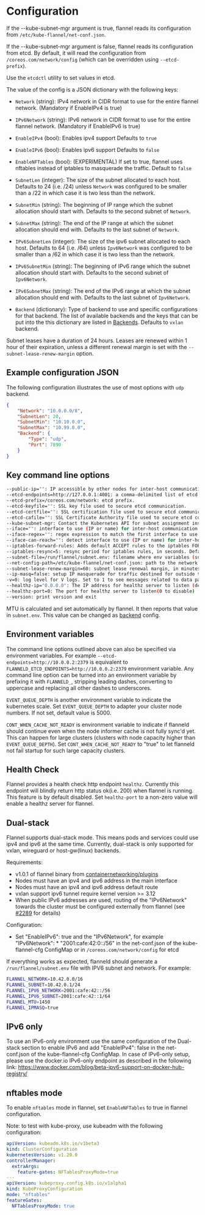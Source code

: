 # Configuration

If the --kube-subnet-mgr argument is true, flannel reads its configuration from `/etc/kube-flannel/net-conf.json`.

If the --kube-subnet-mgr argument is false, flannel reads its configuration from etcd.
By default, it will read the configuration from `/coreos.com/network/config` (which can be overridden using `--etcd-prefix`).

Use the `etcdctl` utility to set values in etcd.

The value of the config is a JSON dictionary with the following keys:

* `Network` (string): IPv4 network in CIDR format to use for the entire flannel network. (Mandatory if EnableIPv4 is true)

* `IPv6Network` (string): IPv6 network in CIDR format to use for the entire flannel network. (Mandatory if EnableIPv6 is true)

* `EnableIPv4` (bool): Enables ipv4 support
  Defaults to `true`

* `EnableIPv6` (bool): Enables ipv6 support
  Defaults to `false`

* `EnableNFTables` (bool): (EXPERIMENTAL) If set to true, flannel uses nftables instead of iptables to masquerade the traffic.
   Default to `false`

* `SubnetLen` (integer): The size of the subnet allocated to each host.
   Defaults to 24 (i.e. /24) unless `Network` was configured to be smaller than a /22 in which case it is two less than the network.

* `SubnetMin` (string): The beginning of IP range which the subnet allocation should start with.
   Defaults to the second subnet of `Network`.

* `SubnetMax` (string): The end of the IP range at which the subnet allocation should end with.
   Defaults to the last subnet of `Network`.

* `IPv6SubnetLen` (integer): The size of the ipv6 subnet allocated to each host.
   Defaults to 64 (i.e. /64) unless `Ipv6Network` was configured to be smaller than a /62 in which case it is two less than the network.

* `IPv6SubnetMin` (string): The beginning of IPv6 range which the subnet allocation should start with.
   Defaults to the second subnet of `Ipv6Network`.

* `IPv6SubnetMax` (string): The end of the IPv6 range at which the subnet allocation should end with.
   Defaults to the last subnet of `Ipv6Network`.

* `Backend` (dictionary): Type of backend to use and specific configurations for that backend.
   The list of available backends and the keys that can be put into the this dictionary are listed in [Backends](backends.md).
   Defaults to `vxlan` backend.

Subnet leases have a duration of 24 hours. Leases are renewed within 1 hour of their expiration,
unless a different renewal margin is set with the ``--subnet-lease-renew-margin`` option.

## Example configuration JSON

The following configuration illustrates the use of most options with `udp` backend.

```json
{
	"Network": "10.0.0.0/8",
	"SubnetLen": 20,
	"SubnetMin": "10.10.0.0",
	"SubnetMax": "10.99.0.0",
	"Backend": {
		"Type": "udp",
		"Port": 7890
	}
}
```

## Key command line options

```bash
--public-ip="": IP accessible by other nodes for inter-host communication. Defaults to the IP of the interface being used for communication.
--etcd-endpoints=http://127.0.0.1:4001: a comma-delimited list of etcd endpoints.
--etcd-prefix=/coreos.com/network: etcd prefix.
--etcd-keyfile="": SSL key file used to secure etcd communication.
--etcd-certfile="": SSL certification file used to secure etcd communication.
--etcd-cafile="": SSL Certificate Authority file used to secure etcd communication.
--kube-subnet-mgr: Contact the Kubernetes API for subnet assignment instead of etcd.
--iface="": interface to use (IP or name) for inter-host communication. Defaults to the interface for the default route on the machine. This can be specified multiple times to check each option in order. Returns the first match found.
--iface-regex="": regex expression to match the first interface to use (IP or name) for inter-host communication. If unspecified, will default to the interface for the default route on the machine. This can be specified multiple times to check each regex in order. Returns the first match found. This option is superseded by the iface option and will only be used if nothing matches any option specified in the iface options.
--iface-can-reach="": detect interface to use (IP or name) for inter-host communication based on which will be used for provided IP. This is exactly the interface to use of command "ip route get <ip-address>" (example: --iface-can-reach=192.168.1.1 results the interface can be reached to 192.168.1.1 will be selected)
--iptables-forward-rules: Adds default ACCEPT rules to the iptables FORWARD chain to allow network traffic forwarding (default: true).
--iptables-resync=5: resync period for iptables rules, in seconds. Defaults to 5 seconds, if you see a large amount of contention for the iptables lock increasing this will probably help.
--subnet-file=/run/flannel/subnet.env: filename where env variables (subnet and MTU values) will be written to.
--net-config-path=/etc/kube-flannel/net-conf.json: path to the network configuration file to use
--subnet-lease-renew-margin=60: subnet lease renewal margin, in minutes.
--ip-masq=false: setup IP masquerade for traffic destined for outside the flannel network. Flannel assumes that the default policy is ACCEPT in the NAT POSTROUTING chain.
-v=0: log level for V logs. Set to 1 to see messages related to data path.
--healthz-ip="0.0.0.0": The IP address for healthz server to listen (default "0.0.0.0")
--healthz-port=0: The port for healthz server to listen(0 to disable)
--version: print version and exit
```

MTU is calculated and set automatically by flannel. It then reports that value in `subnet.env`. This value can be changed as [backend](backends.md) config.

## Environment variables

The command line options outlined above can also be specified via environment variables.
For example `--etcd-endpoints=http://10.0.0.2:2379` is equivalent to `FLANNELD_ETCD_ENDPOINTS=http://10.0.0.2:2379` environment variable.
Any command line option can be turned into an environment variable by prefixing it with `FLANNELD_`, stripping leading dashes, converting to uppercase and replacing all other dashes to underscores.

`EVENT_QUEUE_DEPTH` is another environment variable to indicate the kubernetes scale. Set `EVENT_QUEUE_DEPTH` to adapter your cluster node numbers. If not set, default value is 5000. 

`CONT_WHEN_CACHE_NOT_READY` is environment variable to indicate if flanneld should continue even when the node informer cache is not fully sync'd yet. This can happen for large clusters (clusters with node capacity higher than `EVENT_QUEUE_DEPTH`). Set `CONT_WHEN_CACHE_NOT_READY` to "true" to let flanneld not fail startup for such large capacity clusters.

## Health Check

Flannel provides a health check http endpoint `healthz`. Currently this endpoint will blindly
return http status ok(i.e. 200) when flannel is running. This feature is by default disabled.
Set `healthz-port` to a non-zero value will enable a healthz server for flannel.

## Dual-stack

Flannel supports dual-stack mode. This means pods and services could use ipv4 and ipv6 at the same time. Currently, dual-stack is only supported for vxlan, wireguard or host-gw(linux) backends.

Requirements:
* v1.0.1 of flannel binary from [containernetworking/plugins](https://github.com/containernetworking/plugins)
* Nodes must have an ipv4 and ipv6 address in the main interface
* Nodes must have an ipv4 and ipv6 address default route
* vxlan support ipv6 tunnel require kernel version >= 3.12
* When public IPv6 addresses are used, routing of the "IPv6Network" towards the cluster must be configured externally from flannel (see [#2289](https://github.com/flannel-io/flannel/issues/2289) for details)

Configuration:
* Set "EnableIPv6": true and the "IPv6Network", for example "IPv6Network": * "2001:cafe:42:0::/56" in the net-conf.json of the kube-flannel-cfg ConfigMap or in `/coreos.com/network/config` for etcd

If everything works as expected, flanneld should generate a `/run/flannel/subnet.env` file with IPV6 subnet and network. For example:

```bash
FLANNEL_NETWORK=10.42.0.0/16
FLANNEL_SUBNET=10.42.0.1/24
FLANNEL_IPV6_NETWORK=2001:cafe:42::/56
FLANNEL_IPV6_SUBNET=2001:cafe:42::1/64
FLANNEL_MTU=1450
FLANNEL_IPMASQ=true
```

## IPv6 only

To use an IPv6-only environment use the same configuration of the Dual-stack section to enable IPv6 and add "EnableIPv4": false in the net-conf.json of the kube-flannel-cfg ConfigMap. In case of IPv6-only setup, please use the docker.io IPv6-only endpoint as described in the following link: https://www.docker.com/blog/beta-ipv6-support-on-docker-hub-registry/

## nftables mode
To enable `nftables` mode in flannel, set `EnableNFTables` to true in flannel configuration.

Note: to test with kube-proxy, use kubeadm with the following configuration:
```yaml
apiVersion: kubeadm.k8s.io/v1beta3
kind: ClusterConfiguration
kubernetesVersion: v1.29.0
controllerManager:
  extraArgs:
    feature-gates: NFTablesProxyMode=true
---
apiVersion: kubeproxy.config.k8s.io/v1alpha1
kind: KubeProxyConfiguration
mode: "nftables"
featureGates:
  NFTablesProxyMode: true
```
